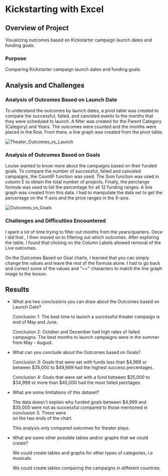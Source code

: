 # Kickstarting with Excel

## Overview of Project
Visualizing outcomes based on Kickstarter campaign launch dates and funding goals. 

### Purpose
Comparing Kickstarter campaign launch dates and funding goals. 

## Analysis and Challenges

### Analysis of Outcomes Based on Launch Date
To understand the outcomes by launch dates, a pivot table was created to compare the successful, failed, and canceled events to the months that they were scheduled to launch. A filter was created for the Parent Category (Category) and Years.  The outcomes were counted and the months were placed in the Row. From there, a line graph was created from the pivot table. 

![Theater_Outcomes_vs_Launch](https://user-images.githubusercontent.com/111452227/190244857-f9bf87ca-42fc-48a8-9c65-178a653971fe.png)

### Analysis of Outcomes Based on Goals
Louise wanted to know more about the campaigns based on their funded goals.  To compare the number of successful, failed and  canceled campaigns, the CountIF function was used.  The Sum function was used in column E to obtain the total number of projects.  Finally, the perctange formula was used to list the percentage for all 12 funding ranges.  A line graph was created from this data.  I had to manipulate the data set to get the percentage on the Y-axis and the price ranges in the X-axis.  

![Outcomes_vs_Goals](https://user-images.githubusercontent.com/111452227/190244878-0e3d7aa7-2a30-4638-89b9-71b468c1c095.png)


### Challenges and Difficulties Encountered
I spent a lot of time trying to filter out months from the years/quarters.  Once I did that , I then moved on to filtering out which outcomes.  After exploring the table, I found that clicking on the Column Labels allowed removal of the Live outcomes. 

On the Outcomes Based on Goal charts, I learned that you can simply change the values and leave the rest of the formula alone.  I had to go back and correct some of the values and "><" characters to match the line graph image to the lesson. 

## Results

- What are two conclusions you can draw about the Outcomes based on Launch Date?

    Conclusion 1: The best time to launch a successful theater campaign is end of May and June.
    
    Conclusion 2: October and December had high rates of failed campaigns.  The best months to launch campaigns were in the summer from May - August. 

- What can you conclude about the Outcomes based on Goals?

    Conclusion 3:  Goals that were set with funds less than $4,999 or between $35,000 to $49,999 had the highest success percentages. 

    Conclusion 4: Goals that were set with a fund between $25,000 to $34,999 or more than $45,000 had the most failed perctages. 

- What are some limitations of this dataset?

    The data doesn't explain why funded goals between $4,999 and $35,000 were not as successful compared to those mentioned in conclusion 3. These were           
    on the two ends of the chart.  
    
    This analysis only compared outcomes for theater plays. 

- What are some other possible tables and/or graphs that we could create?

    We could create tables and graphs for other types of categories, i.e musicals.
    
    We could create tables comparing the campaigns in different countries. 
